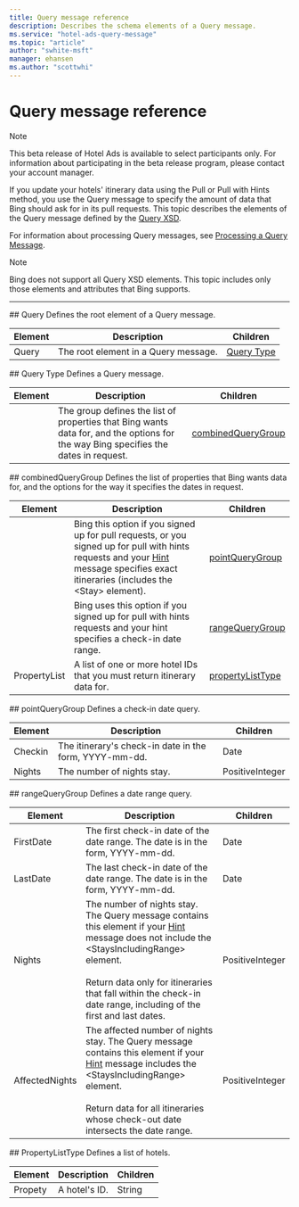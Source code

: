 ```yaml
---
title: Query message reference
description: Describes the schema elements of a Query message.
ms.service: "hotel-ads-query-message"
ms.topic: "article"
author: "swhite-msft"
manager: ehansen
ms.author: "scottwhi"
---
```


# Query message reference

> [!NOTE]
> This beta release of Hotel Ads is available to select participants only. For information about participating in the beta release program, please contact your account manager.

If you update your hotels' itinerary data using the Pull or Pull with Hints method, you use the Query message to specify the amount of data that Bing should ask for in its pull requests. This topic describes the elements of the Query message defined by the [Query XSD](https://bhacstatic.blob.core.windows.net/schemas/query.xsd). 

For information about processing Query messages, see [Processing a Query Message](../query-message/process-query-message.md).


> [!NOTE]
> Bing does not support all Query XSD elements. This topic includes only those elements and attributes that Bing supports.  


----


<a name="query" /> 
## Query
Defines the root element of a Query message.


|Element|Description|Children
|-|-|-
|Query|The root element in a Query message.|[Query Type](#querytype)



<a name="querytype" /> 
## Query Type
Defines a Query message. 


|Element|Description|Children
|-|-|-  
| |The group defines the list of properties that Bing wants data for, and the options for the way Bing specifies the dates in request. |[combinedQueryGroup](#combinedquerygroup)

<!--  
|HotelInfoProperties|A list of one or more hotel IDs that you must return room and room bundle metadata for. |[propertyListType](#propertylisttype)  
 -->  


<a name="combinedquerygroup" /> 
## combinedQueryGroup
Defines the list of properties that Bing wants data for, and the options for the way it specifies the dates in request. 


|Element|Description|Children
|-|-|-
||Bing this option if you signed up for pull requests, or you signed up for pull with hints requests and your [Hint](../hint-message/reference.md) message specifies exact itineraries (includes the \<Stay\> element).|[pointQueryGroup](#pointquerygroup)
||Bing uses this option if you signed up for pull with hints requests and your hint specifies a check-in date range.|[rangeQueryGroup](#rangequerygroup)
|PropertyList|A list of one or more hotel IDs that you must return itinerary data for. |[propertyListType](#propertylisttype)



<a name="pointquerygroup" /> 
## pointQueryGroup
Defines a check-in date query. 


|Element|Description|Children
|-|-|-
|Checkin|The itinerary's check-in date in the form, YYYY-mm-dd. |Date
|Nights|The number of nights stay. |PositiveInteger



<a name="rangequerygroup" /> 
## rangeQueryGroup
Defines a date range query. 


|Element|Description|Children
|-|-|-
|FirstDate|The first check-in date of the date range. The date is in the form, YYYY-mm-dd. |Date
|LastDate|The last check-in date of the date range. The date is in the form, YYYY-mm-dd. |Date
|Nights|The number of nights stay. The Query message contains this element if your [Hint](../hint-message/reference.md) message does not include the \<StaysIncludingRange\> element.<br /><br />Return data only for itineraries that fall within the check-in date range, including of the first and last dates.  |PositiveInteger
|AffectedNights|The affected number of nights stay. The Query message contains this element if your [Hint](../hint-message/reference.md) message includes the \<StaysIncludingRange\> element.<br /><br />Return data for all itineraries whose check-out date intersects the date range.  |PositiveInteger



<a name="propertylisttype" /> 
## PropertyListType
Defines a list of hotels. 


| Element |  Description  | Children |
|---------|---------------|----------|
| Propety | A hotel's ID. |  String  |

